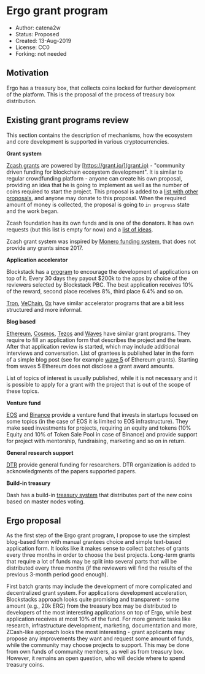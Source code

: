 # Ergo grant program

* Author: catena2w
* Status: Proposed
* Created: 13-Aug-2019
* License: CC0
* Forking: not needed 

## Motivation 

Ergo has a treasury box, that collects coins locked for further development of the platform.
This is the proposal of the process of treasury box distribution.

## Existing grant programs review

This section contains the description of mechanisms, how the ecosystem and core development is supported in various cryptocurrencies.

**Grant system**

[Zcash grants](https://grants.zfnd.org/) are powered by [https://grant.io/](grant.io) - "community driven funding for blockchain ecosystem development".
It is similar to regular crowdfunding platform - anyone can create his own proposal, providing an idea that he is going to implement as well as the number of coins required to start the project. This proposal is added to a [list with other proposals](https://grants.zfnd.org/proposals), and anyone may donate to this proposal. When the required amount of money is collected, the proposal is going to `in progress` state and the work began.

Zcash foundation has its own funds and is one of the donators. It has own requests (but this list is empty for now) and a [list of ideas](https://www.zfnd.org/grants/#ideas).

Zcash grant system was inspired by [Monero funding system](https://www.getmonero.org/forum-funding-system/), that does not provide any grants since 2017.

**Application accelerator**

Blockstack has a [program](https://app.co/mining) to encourage the development of applications on top of it. Every 30 days they payout $200k to the apps by choice of the reviewers selected by Blockstack PBC. The best application receives 10\% of the reward, second place receives 8%, third place 6.4% and so on. 

[Tron](https://tronaccelerator.io), [VeChain](https://medium.com/@vechainofficial/introducing-the-vechain-accelerator-program-f2013a2c2ce5), [0x](https://blog.0xproject.com/announcing-the-0x-ecosystem-acceleration-program-89d1cb89d565)  have similar accelerator programs that are a bit less structured and more informal. 


**Blog based**

[Ethereum](https://airtable.com/shrAeswLt0BxGvGu7), [Cosmos](https://interchain.io/funding/), [Tezos](https://tezos.foundation/grants-overview?lang=ru) and [Waves](https://waveslabs.com/grants?lang=en) have similar grant programs. They require to fill an application form that describes the project and the team. After that application review is started, which may include additional interviews and conversation. List of grantees is published later in the form of a simple blog post (see for example [wave 5](https://blog.ethereum.org/2019/02/21/ethereum-foundation-grants-program-wave-5/) of Ethereum grants). Starting from waves 5 Ethereum does not disclose a grant award amounts.

List of topics of interest is usually published, while it is not necessary and it is possible to apply for a grant with the project that is out of the scope of these topics.


**Venture fund**

[EOS](https://vc.eos.io/) and [Binance](https://www.binancelabs.co/) provide a venture fund that invests in startups focused on some topics (in the case of EOS it is limited to EOS infrastructure). They make seed investments for projects, requiring an equity and tokens (10% Equity and 10% of Token Sale Pool in case of Binance) and provide support for project with mentorship, fundraising, marketing and so on in return. 

**General research support**

[DTR](https://dtr.org/) provide general funding for researchers. DTR organization is added to acknowledgments of the papers supported papers.

**Build-in treasury**

Dash has a build-in [treasury system](https://app.dashnexus.org/proposals/dashboard) that distributes part of the new coins based on master nodes voting.

## Ergo proposal

As the first step of the Ergo grant program, I propose to use the simplest blog-based form with manual grantees choice and simple text-based application form. It looks like it makes sense to collect batches of grants every three months in order to choose the best projects. Long-term grants that require a lot of funds may be split into several parts that will be distributed every three months (if the reviewers will find the results of the previous 3-month period good enough).

First batch grants may include the development of more complicated and decentralized grant system.
For applications development acceleration, Blockstacks approach looks quite promising and transparent - some amount (e.g., 20k ERG) from the treasury box may be distributed to developers of the most interesting applications on top of Ergo, while best application receives at most 10% of the fund. 
For more generic tasks like research, infrastructure development, marketing, documentation and more, ZCash-like approach looks the most interesting - grant applicants may propose any improvements they want and request some amount of funds, while the community may choose projects to support. This may be done from own funds of community members, as well as from treasury box. However, it remains an open question, who will decide where to spend treasury coins.


